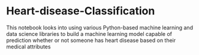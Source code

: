 # Heart-disease-Classification
This notebook looks into using various Python-based machine learning and data science libraries to build a machine learning model capable of prediction whether or not someone has heart disease based on their medical attributes
